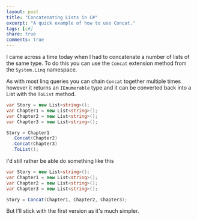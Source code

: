 ```yaml
---
layout: post
title: "Concatenating Lists in C#"
excerpt: "A quick example of how to use Concat."
tags: [c#]
share: true
comments: true
---
```


I came across a time today when I had to concatenate a number of lists of the same type. To do this you can use the `Concat` extension method from the `System.Linq` namespace.

As with most linq queries you can chain `Concat` together multiple times however it returns an `IEnumerable` type and it can be converted back into a List with the `ToList` method.

```c#
var Story = new List<string>();
var Chapter1 = new List<string>();
var Chapter2 = new List<string>();
var Chapter3 = new List<string>();

Story = Chapter1
  .Concat(Chapter2)
  .Concat(Chapter3)
  .ToList();
```

I'd still rather be able do something like this

```c#
var Story = new List<string>();
var Chapter1 = new List<string>();
var Chapter2 = new List<string>();
var Chapter3 = new List<string>();

Story = Concat(Chapter1, Chapter2, Chapter3);
```

But I'll stick with the first version as it's much simpler.